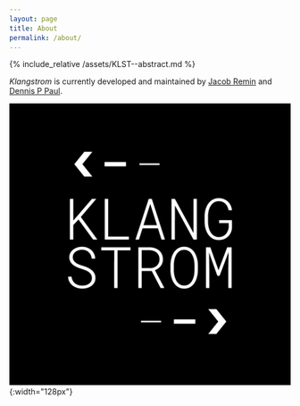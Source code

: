 ```yaml
---
layout: page
title: About
permalink: /about/
---
```


{% include_relative /assets/KLST--abstract.md %}

*Klangstrom* is currently developed and maintained by [Jacob Remin](http://www.jacobremin.com) and [Dennis P Paul](https://dennisppaul.de).

![klst-icon](/assets/KLST--app-icon.png){:width="128px"}
